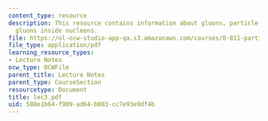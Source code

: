 ```yaml
---
content_type: resource
description: This resource contains information about gluons, particle-antiparticle,
  gluons inside nucleons.
file: https://ol-ocw-studio-app-qa.s3.amazonaws.com/courses/8-811-particle-physics-ii-fall-2005/588e1b64f909ad64b083cc7e93e9df4b_lec3.pdf
file_type: application/pdf
learning_resource_types:
- Lecture Notes
ocw_type: OCWFile
parent_title: Lecture Notes
parent_type: CourseSection
resourcetype: Document
title: lec3.pdf
uid: 588e1b64-f909-ad64-b083-cc7e93e9df4b
---
```

